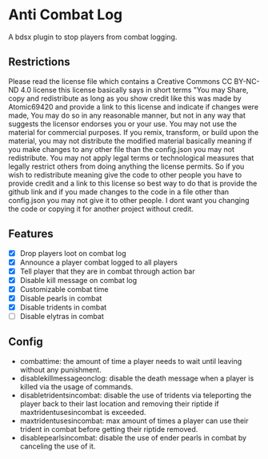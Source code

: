 # Anti Combat Log
A bdsx plugin to stop players from combat logging.
## Restrictions
Please read the license file which contains a Creative Commons CC BY-NC-ND 4.0 license this license basically says in short terms "You may Share, copy and redistribute as long as you show credit like this was made by Atomic69420 and provide a link to this license and indicate if changes were made, You may do so in any reasonable manner, but not in any way that suggests the licensor endorses you or your use. You may not use the material for commercial purposes. If you remix, transform, or build upon the material, you may not distribute the modified material basically meaning if you make changes to any other file than the config.json you may not redistribute. You may not apply legal terms or technological measures that legally restrict others from doing anything the license permits. So if you wish to redistribute meaning give the code to other people you have to provide credit and a link to this license so best way to do that is provide the github link and if you made changes to the code in a file other than config.json you may not give it to other people. I dont want you changing the code or copying it for another project without credit.
## Features
- [x] Drop players loot on combat log
- [x] Announce a player combat logged to all players
- [x] Tell player that they are in combat through action bar
- [x] Disable kill message on combat log
- [x] Customizable combat time
- [x] Disable pearls in combat
- [x] Disable tridents in combat
- [ ] Disable elytras in combat
## Config
- combattime: the amount of time a player needs to wait until leaving without any punishment.
- disablekillmessageonclog: disable the death message when a player is killed via the usage of commands.
- disabletridentsincombat: disable the use of tridents via teleporting the player back to their last location and removing their riptide if maxtridentusesincombat is exceeded.
- maxtridentusesincombat: max amount of times a player can use their trident in combat before getting their riptide removed.
- disablepearlsincombat: disable the use of ender pearls in combat by canceling the use of it.